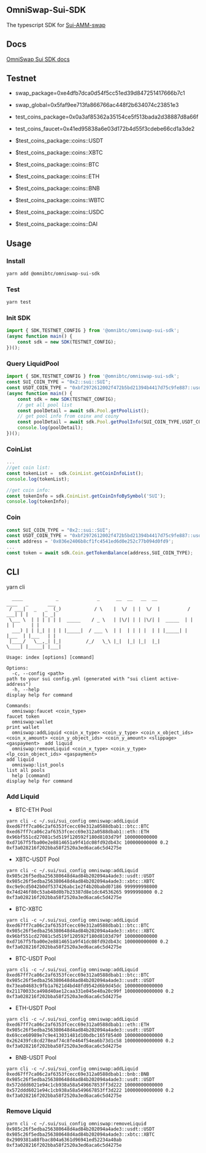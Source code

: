 ## OmniSwap-Sui-SDK
The typescript SDK for [Sui-AMM-swap](https://github.com/OmniBTC/Sui-AMM-swap)

## Docs
[OmniSwap Sui SDK docs](https://docs-omniswap-sui.omnibtc.finance)

## Testnet
* swap_package=0xe4dfb7dca0d54f5cc51ed39d847251417666b7c1
* swap_global=0x5faf9ee713fa866766ac448f2b634074c23851e3
* test_coins_package=0x0a3af85362a35154ce5f513bada2d38887d8a66f
* test_coins_faucet=0x41ed95838a6e03d172b4d55f3cdebe66cd1a3de2

* $test_coins_package::coins::USDT
* $test_coins_package::coins::XBTC
* $test_coins_package::coins::BTC
* $test_coins_package::coins::ETH
* $test_coins_package::coins::BNB
* $test_coins_package::coins::WBTC
* $test_coins_package::coins::USDC
* $test_coins_package::coins::DAI

## Usage

### Install
```bash
yarn add @omnibtc/omniswap-sui-sdk
```

### Test
```bash
yarn test
```

### Init SDK

```ts
import { SDK,TESTNET_CONFIG } from '@omnibtc/omniswap-sui-sdk';
(async function main() {
    const sdk = new SDK(TESTNET_CONFIG);
})();
```
### Query LiquidPool

```ts
import { SDK,TESTNET_CONFIG } from '@omnibtc/omniswap-sui-sdk';
const SUI_COIN_TYPE = "0x2::sui::SUI";
const USDT_COIN_TYPE = "0xbf2972612002f472b5bd21394b4417d75c9fe887::usdt::USDT";
(async function main() {
    const sdk = new SDK(TESTNET_CONFIG);
    // get all pool list
    const poolDetail = await sdk.Pool.getPoolList();
    // get pool info from coinx and coiny
    const poolDetail = await sdk.Pool.getPoolInfo(SUI_COIN_TYPE,USDT_COIN_TYPE);
    console.log(poolDetail);
})();
```

### CoinList

```ts
...
//get coin list:
const tokenList =  sdk.CoinList.getCoinInfoList();
console.log(tokenList);
```
```ts
//get coin info:
const tokenInfo = sdk.CoinList.getCoinInfoBySymbol('SUI');
console.log(tokenInfo);
```

### Coin
```ts
const SUI_COIN_TYPE = "0x2::sui::SUI";
const USDT_COIN_TYPE = "0xbf2972612002f472b5bd21394b4417d75c9fe887::usdt::USDT";
const address = '0x036e2406b8cf1fc4541ed6d0e252c77b094d0fd9';
...
const token = await sdk.Coin.getTokenBalance(address,SUI_COIN_TYPE);
```

## CLI
yarn cli
```
  ____            _              _      __  __   __  __            ____   _       ___ 
 / ___|   _   _  (_)            / \    |  \/  | |  \/  |          / ___| | |     |_ _|
 \___ \  | | | | | |  _____    / _ \   | |\/| | | |\/| |  _____  | |     | |      | | 
  ___) | | |_| | | | |_____|  / ___ \  | |  | | | |  | | |_____| | |___  | |___   | | 
 |____/   \__,_| |_|         /_/   \_\ |_|  |_| |_|  |_|          \____| |_____| |___|
                                                                                      
Usage: index [options] [command]

Options:
  -c, --config <path>                                                                                                                             path to your sui config.yml (generated with "sui client active-address")
  -h, --help                                                                                                                                      display help for command

Commands:
  omniswap:faucet <coin_type>                                                                                                                     faucet token
  omniswap:wallet                                                                                                                                 print wallet 
  omniswap:addLiquid <coin_x_type> <coin_y_type> <coin_x_object_ids> <coin_x_amount> <coin_y_object_ids> <coin_y_amount> <slippage> <gaspayment>  add liquid
  omniswap:removeLiquid <coin_x_type> <coin_y_type> <lp_coin_object_ids> <gaspayment>                                                             add liquid
  omniswap:list_pools                                                                                                                             list all pools
  help [command]                                                                                                                                  display help for command
```

### Add Liquid

* BTC-ETH Pool
```
yarn cli -c ~/.sui/sui_config omniswap:addLiquid 0xed67ff7ca06c2af6353fcecc69e312a0588dbab1::btc::BTC 0xed67ff7ca06c2af6353fcecc69e312a0588dbab1::eth::ETH 0x96bf551cd27081c5d519f120592f180d8103d79f 100000000000 0xd7167f5fba00e2e8814651a9f41dc08fd92db43c 100000000000 0.2 0xf3a028216f202bba58f2520a3ed6aca6c5d4275e
```
* XBTC-USDT Pool
```
yarn cli -c ~/.sui/sui_config omniswap:addLiquid 0x985c26f5edba256380648d4ad84b202094a4ade3::usdt::USDT 0x985c26f5edba256380648d4ad84b202094a4ade3::xbtc::XBTC 0xc9e9cd5042b0df537426abc1e2f4b20babd07186 999999998000 0x74d246f80c53ab48d0b7b23387d8e1dc64536265 9999998000 0.2 0xf3a028216f202bba58f2520a3ed6aca6c5d4275e
```
* BTC-XBTC
```
yarn cli -c ~/.sui/sui_config omniswap:addLiquid 0xed67ff7ca06c2af6353fcecc69e312a0588dbab1::btc::BTC 0x985c26f5edba256380648d4ad84b202094a4ade3::xbtc::XBTC 0x96bf551cd27081c5d519f120592f180d8103d79f 100000000000 0xd7167f5fba00e2e8814651a9f41dc08fd92db43c 100000000000 0.2 0xf3a028216f202bba58f2520a3ed6aca6c5d4275e
```

* BTC-USDT Pool
```
yarn cli -c ~/.sui/sui_config omniswap:addLiquid 0xed67ff7ca06c2af6353fcecc69e312a0588dbab1::btc::BTC 0x985c26f5edba256380648d4ad84b202094a4ade3::usdt::USDT 0x73ea04683c9fb1a7621d4bd48fd9542d6b9d45dc 10000000000000 0x21170033ca498d40ae12caa331e045e40a20c99f 10000000000000 0.2 0xf3a028216f202bba58f2520a3ed6aca6c5d4275e
```
* ETH-USDT Pool
```
yarn cli -c ~/.sui/sui_config omniswap:addLiquid 0xed67ff7ca06c2af6353fcecc69e312a0588dbab1::eth::ETH 0x985c26f5edba256380648d4ad84b202094a4ade3::usdt::USDT 0x69cce60989e7c9e413031481d10bdbc165f854d0 10000000000000 0x262439fc8cd278eaf74c8fe464f54ea6b73d1c58 10000000000000 0.2 0xf3a028216f202bba58f2520a3ed6aca6c5d4275e
```
* BNB-USDT Pool
```
yarn cli -c ~/.sui/sui_config omniswap:addLiquid 0xed67ff7ca06c2af6353fcecc69e312a0588dbab1::bnb::BNB 0x985c26f5edba256380648d4ad84b202094a4ade3::usdt::USDT 0x572ddd6021e94c1cb938a58a549667853ff3d222 10000000000000 0x572ddd6021e94c1cb938a58a549667853ff3d222 10000000000000 0.2 0xf3a028216f202bba58f2520a3ed6aca6c5d4275e
```

### Remove Liquid
```
yarn cli -c ~/.sui/sui_config omniswap:removeLiquid 0x985c26f5edba256380648d4ad84b202094a4ade3::usdt::USDT 0x985c26f5edba256380648d4ad84b202094a4ade3::xbtc::XBTC 0x2909381a88fbac804a6361d96941ed52234a40ab 0xf3a028216f202bba58f2520a3ed6aca6c5d4275e
```
